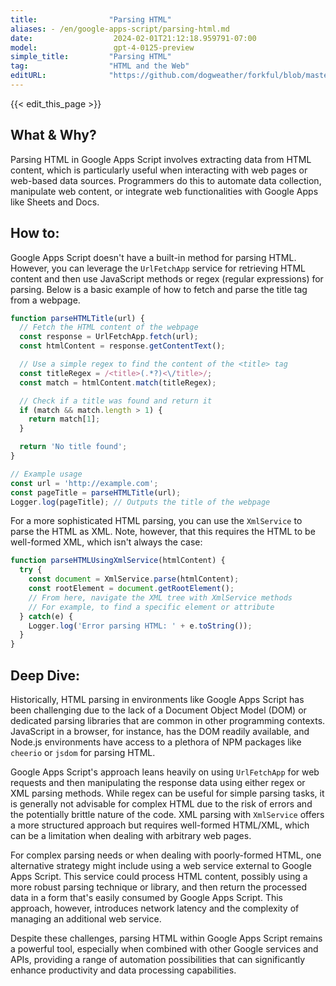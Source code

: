 ```yaml
---
title:                "Parsing HTML"
aliases: - /en/google-apps-script/parsing-html.md
date:                  2024-02-01T21:12:18.959791-07:00
model:                 gpt-4-0125-preview
simple_title:         "Parsing HTML"
tag:                  "HTML and the Web"
editURL:              "https://github.com/dogweather/forkful/blob/master/content/en/google-apps-script/parsing-html.md"
---
```


{{< edit_this_page >}}

## What & Why?
Parsing HTML in Google Apps Script involves extracting data from HTML content, which is particularly useful when interacting with web pages or web-based data sources. Programmers do this to automate data collection, manipulate web content, or integrate web functionalities with Google Apps like Sheets and Docs.

## How to:
Google Apps Script doesn't have a built-in method for parsing HTML. However, you can leverage the `UrlFetchApp` service for retrieving HTML content and then use JavaScript methods or regex (regular expressions) for parsing. Below is a basic example of how to fetch and parse the title tag from a webpage.

```javascript
function parseHTMLTitle(url) {
  // Fetch the HTML content of the webpage
  const response = UrlFetchApp.fetch(url);
  const htmlContent = response.getContentText();

  // Use a simple regex to find the content of the <title> tag
  const titleRegex = /<title>(.*?)<\/title>/;
  const match = htmlContent.match(titleRegex);

  // Check if a title was found and return it
  if (match && match.length > 1) {
    return match[1];
  }

  return 'No title found';
}

// Example usage
const url = 'http://example.com';
const pageTitle = parseHTMLTitle(url);
Logger.log(pageTitle); // Outputs the title of the webpage
```

For a more sophisticated HTML parsing, you can use the `XmlService` to parse the HTML as XML. Note, however, that this requires the HTML to be well-formed XML, which isn't always the case:

```javascript
function parseHTMLUsingXmlService(htmlContent) {
  try {
    const document = XmlService.parse(htmlContent);
    const rootElement = document.getRootElement();
    // From here, navigate the XML tree with XmlService methods
    // For example, to find a specific element or attribute
  } catch(e) {
    Logger.log('Error parsing HTML: ' + e.toString());
  }
}
```

## Deep Dive:
Historically, HTML parsing in environments like Google Apps Script has been challenging due to the lack of a Document Object Model (DOM) or dedicated parsing libraries that are common in other programming contexts. JavaScript in a browser, for instance, has the DOM readily available, and Node.js environments have access to a plethora of NPM packages like `cheerio` or `jsdom` for parsing HTML.

Google Apps Script's approach leans heavily on using `UrlFetchApp` for web requests and then manipulating the response data using either regex or XML parsing methods. While regex can be useful for simple parsing tasks, it is generally not advisable for complex HTML due to the risk of errors and the potentially brittle nature of the code. XML parsing with `XmlService` offers a more structured approach but requires well-formed HTML/XML, which can be a limitation when dealing with arbitrary web pages.

For complex parsing needs or when dealing with poorly-formed HTML, one alternative strategy might include using a web service external to Google Apps Script. This service could process HTML content, possibly using a more robust parsing technique or library, and then return the processed data in a form that's easily consumed by Google Apps Script. This approach, however, introduces network latency and the complexity of managing an additional web service. 

Despite these challenges, parsing HTML within Google Apps Script remains a powerful tool, especially when combined with other Google services and APIs, providing a range of automation possibilities that can significantly enhance productivity and data processing capabilities.
